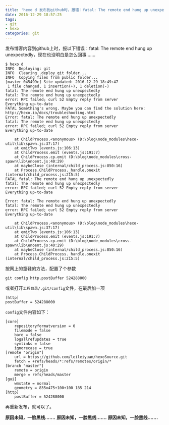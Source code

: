 ```yaml
---
title: 'hexo d 发布到github时，报错：fatal: The remote end hung up unexpectedly'
date: 2016-12-29 18:57:25
tags: 
- git
- hexo
categories: git
---
```

发布博客内容到github上时，报以下错误：fatal: The remote end hung up unexpectedly，现在也没明白是怎么回事.......
<!-- more -->
```
$ hexo d
INFO  Deploying: git
INFO  Clearing .deploy_git folder...
INFO  Copying files from public folder...
[master 045499c] Site updated: 2016-12-29 18:49:47
 1 file changed, 1 insertion(+), 1 deletion(-)
fatal: The remote end hung up unexpectedly
fatal: The remote end hung up unexpectedly
error: RPC failed; curl 52 Empty reply from server
Everything up-to-date
FATAL Something's wrong. Maybe you can find the solution here: http://hexo.io/docs/troubleshooting.html
Error: fatal: The remote end hung up unexpectedly
fatal: The remote end hung up unexpectedly
error: RPC failed; curl 52 Empty reply from server
Everything up-to-date

    at ChildProcess.<anonymous> (D:\blog\node_modules\hexo-util\lib\spawn.js:37:17)
    at emitTwo (events.js:106:13)
    at ChildProcess.emit (events.js:191:7)
    at ChildProcess.cp.emit (D:\blog\node_modules\cross-spawn\lib\enoent.js:40:29)
    at maybeClose (internal/child_process.js:850:16)
    at Process.ChildProcess._handle.onexit (internal/child_process.js:215:5)
FATAL fatal: The remote end hung up unexpectedly
fatal: The remote end hung up unexpectedly
error: RPC failed; curl 52 Empty reply from server
Everything up-to-date

Error: fatal: The remote end hung up unexpectedly
fatal: The remote end hung up unexpectedly
error: RPC failed; curl 52 Empty reply from server
Everything up-to-date

    at ChildProcess.<anonymous> (D:\blog\node_modules\hexo-util\lib\spawn.js:37:17)
    at emitTwo (events.js:106:13)
    at ChildProcess.emit (events.js:191:7)
    at ChildProcess.cp.emit (D:\blog\node_modules\cross-spawn\lib\enoent.js:40:29)
    at maybeClose (internal/child_process.js:850:16)
    at Process.ChildProcess._handle.onexit (internal/child_process.js:215:5)

```

按网上的童鞋的方法，配置了个参数

	git config http.postBuffer 524288000

或者打开`工程目录/.git/config`文件，在最后加一项

	[http]
	postBuffer = 524288000


`config`文件内容如下：

	[core]
		repositoryformatversion = 0
		filemode = false
		bare = false
		logallrefupdates = true
		symlinks = false
		ignorecase = true
	[remote "origin"]
		url = https://github.com/leileiyuan/hexoSource.git
		fetch = +refs/heads/*:refs/remotes/origin/*
	[branch "master"]
		remote = origin
		merge = refs/heads/master
	[gui]
		wmstate = normal
		geometry = 835x475+100+100 185 214
	[http]
		postBuffer = 524288000

再重新发布，就可以了。

**原因未知，一脸黑线.......**
**原因未知，一脸黑线.......**
**原因未知，一脸黑线.......**